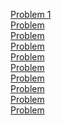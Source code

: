 [Problem 1]()  
[Problem ]()  
[Problem ]()  
[Problem ]()  
[Problem ]()  
[Problem ]()  
[Problem ]()  
[Problem ]()  
[Problem ]()  
[Problem ]()  
